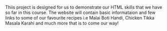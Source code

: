 Thiis project is designed for us to demonstrate our HTML skills that we have so far in this course.
The website will contain basic informataion and few links to some of our favourite recipes i.e
Malai Boti Handi, Chicken Tikka Masala Karahi and much more that is to come our way!
